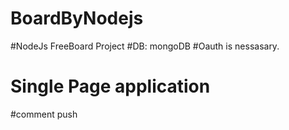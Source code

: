 # BoardByNodejs
#NodeJs FreeBoard Project
#DB: mongoDB
#Oauth is nessasary.
# Single Page application
#comment push

